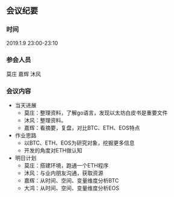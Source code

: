 ## 会议纪要
### 时间  
2019.1.9 23:00-23:10
### 参会人员
莫庄 嘉辉 沐风
### 会议内容
- 当天进展
  - 莫庄：整理资料，了解go语言，发现以太坊白皮书是重要文件
  - 沐风：整理资料。
  - 嘉辉：看摘要，复盘，对比BTC、ETH、EOS特点
- 作业思路
  - 以BTC、ETH、EOS为研究对象，挖掘更多信息
  - 开发的角度对ETH做认知
- 明日计划
  - 莫庄：搭建环境，跑通一个ETH程序
  - 沐风：与业内朋友沟通，获取资源
  - 嘉辉：从时间、空间、变量维度分析BTC
  - 大鸿：从时间、空间、变量维度分析EOS

